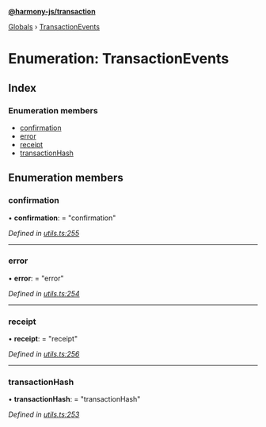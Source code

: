 **[@harmony-js/transaction](../README.md)**

[Globals](../README.md) › [TransactionEvents](transactionevents.md)

# Enumeration: TransactionEvents

## Index

### Enumeration members

* [confirmation](transactionevents.md#confirmation)
* [error](transactionevents.md#error)
* [receipt](transactionevents.md#receipt)
* [transactionHash](transactionevents.md#transactionhash)

## Enumeration members

###  confirmation

• **confirmation**: = "confirmation"

*Defined in [utils.ts:255](https://github.com/FireStack-Lab/Harmony-sdk-core/blob/517232c/packages/harmony-transaction/src/utils.ts#L255)*

___

###  error

• **error**: = "error"

*Defined in [utils.ts:254](https://github.com/FireStack-Lab/Harmony-sdk-core/blob/517232c/packages/harmony-transaction/src/utils.ts#L254)*

___

###  receipt

• **receipt**: = "receipt"

*Defined in [utils.ts:256](https://github.com/FireStack-Lab/Harmony-sdk-core/blob/517232c/packages/harmony-transaction/src/utils.ts#L256)*

___

###  transactionHash

• **transactionHash**: = "transactionHash"

*Defined in [utils.ts:253](https://github.com/FireStack-Lab/Harmony-sdk-core/blob/517232c/packages/harmony-transaction/src/utils.ts#L253)*